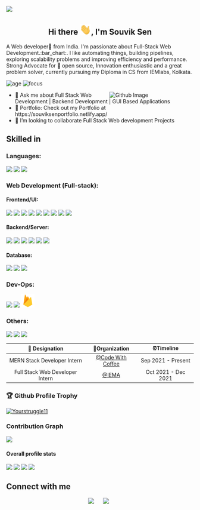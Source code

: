![](https://raw.githubusercontent.com/halfrost/halfrost/master/icons/header_.png)
 <h2 align="center"> Hi there <img src="https://raw.githubusercontent.com/ABSphreak/ABSphreak/master/gifs/Hi.gif" width="30px">, I'm Souvik Sen  </h2>  
 
<p> A Web developer🎯 from India. I'm passionate about Full-Stack Web Development.:bar_chart:. I like automating things, building pipelines, exploring scalability problems and improving efficiency and performance. Strong Advocate for 📜 open source, Innovation enthusiastic and a great problem solver, currently pursuing my Diploma in CS from IEMlabs, Kolkata. </p>

![age](https://img.shields.io/badge/age-21-blue)
![focus](https://img.shields.io/badge/focus-FullStack-brightgreen)


<img width="45%" align="right" alt="Github Image" src="https://raw.githubusercontent.com/onimur/.github/master/.resources/git-header.svg" />
<ul>

  <li> 💬 Ask me about Full Stack Web Development | Backend Development | GUI Based Applications</li>
  <li>💼 Portfolio: Check out my Portfolio at  https://souviksenportfolio.netlify.app/  </li>
  <li>👯 I’m looking to collaborate Full Stack Web development Projects </li>
</ul>


##  Skilled in 

### Languages:
<div>
<!--<img src="https://upload.wikimedia.org/wikipedia/commons/thumb/1/18/ISO_C%2B%2B_Logo.svg/1200px-ISO_C%2B%2B_Logo.svg.png" height="36">-->
<img src="https://github.com/Subhampreet/Subhampreet/blob/master/logos/JS.png" height="36">
 <img src="https://i.pinimg.com/originals/6e/46/e7/6e46e7dbe2bb73dacc055e5dbd85c3ad.png" height="36">
 <img src="https://images.ctfassets.net/mrop88jh71hl/55rrbZfwMaURHZKAUc5oOW/9e5fe805eb03135b82e962e92169ce6d/python-programming-language.png" height="36">
<!--<img src="https://raw.githubusercontent.com/soumyadip007/soumyadip007/master/img/pl/ts.png" height="36">-->
</div>

### Web Development (Full-stack):
#### Frontend/UI:
<div>
<img src="https://github.com/Subhampreet/Subhampreet/blob/master/logos/html.png" height="36">
<img src="https://github.com/Subhampreet/Subhampreet/blob/master/logos/css.png" height="36">
<img src="https://avatars.githubusercontent.com/u/33663932?s=200&v=4" height="36">
<img src="https://github.com/Subhampreet/Subhampreet/blob/master/logos/bootstrap.png?raw=true" height="36">
<img src="https://upload.wikimedia.org/wikipedia/commons/thumb/a/a7/React-icon.svg/1200px-React-icon.svg.png" height="36">
<img src="https://avatars.githubusercontent.com/u/6128107?s=200&v=4" height="36">  
<img src="https://avatars.githubusercontent.com/u/70142?s=200&v=4" height="36">
<img src="https://raw.githubusercontent.com/soumyadip007/soumyadip007/master/img/web/ui/redux.png" height="36">
<img src="https://raw.githubusercontent.com/soumyadip007/soumyadip007/master/img/web/ui/ajax.png" height="36">
<!-- <img src="https://camo.githubusercontent.com/92ec9eb7eeab7db4f5919e3205918918c42e6772562afb4112a2909c1aaaa875/68747470733a2f2f6173736574732e76657263656c2e636f6d2f696d6167652f75706c6f61642f76313630373535343338352f7265706f7369746f726965732f6e6578742d6a732f6e6578742d6c6f676f2e706e67" height="36">  -->
</div>


#### Backend/Server:
<div>
<img src="https://cdn.iconscout.com/icon/free/png-512/node-js-1174925.png" height="36">
<img src="https://avatars.githubusercontent.com/u/5658226?s=200&v=4" height="36">
<img src="https://encrypted-tbn0.gstatic.com/images?q=tbn:ANd9GcT8ZPGP8pUjV05Vjq1JYNSgAN22HhW_AOfnYA&usqp=CAU" height="36">
<img src="https://upload.wikimedia.org/wikipedia/commons/thumb/2/27/PHP-logo.svg/1200px-PHP-logo.svg.png" height="36">
<img src="https://raw.githubusercontent.com/soumyadip007/soumyadip007/master/img/web/security/jwt.png" height="36">
<img src="https://raw.githubusercontent.com/soumyadip007/soumyadip007/master/img/web/security/oauth.png" height="36">
</div>


#### Database:
<div>
<img src="https://raw.githubusercontent.com/soumyadip007/soumyadip007/master/img/db/mysql1.png" height="36">
<img src="https://upload.wikimedia.org/wikipedia/commons/thumb/2/29/Postgresql_elephant.svg/1200px-Postgresql_elephant.svg.png" height="39">
<img src="https://img.icons8.com/color/452/mongodb.png" height="39">
 
<!-- <img src="https://raw.githubusercontent.com/soumyadip007/soumyadip007/master/img/db/redis.png" height="36"> -->
</div>

### Dev-Ops:
<div>
<img src="https://github.com/Subhampreet/Subhampreet/blob/master/logos/git.png?raw=true" height="36">
<img src="https://raw.githubusercontent.com/soumyadip007/soumyadip007/master/img/cloud/github.png" height="36">
<img src="https://raw.githubusercontent.com/github/explore/80688e429a7d4ef2fca1e82350fe8e3517d3494d/topics/firebase/firebase.png" height="36">
</div>


### Others:
<div>
<img src="https://d2eip9sf3oo6c2.cloudfront.net/tags/images/000/000/940/full/jestlogo.png" height="36">
<img src="https://upload.wikimedia.org/wikipedia/commons/thumb/9/91/Electron_Software_Framework_Logo.svg/1200px-Electron_Software_Framework_Logo.svg.png" height="36">
<img src="https://assets-global.website-files.com/5d9bc5d562ffc2869b470941/5e1f9804b36ff7196d4b72a0_logo-react-native-tech.png" height="36">
</div>


<!--## Work Experience :

| 💼 Designation |  🏢Organization | ⏰Timeline  |
| :-: | :-: | :-: |
| Technical Instructor | [@IEMA](https://iemlabs.com) | Mar 2021 - Present |
|  Web Developer Intern | [@IEMA](https://iemlabs.com) | Mar 2021 - Present |
| React Developer | [@Aberantz (USA)](http://www.aberantz.org.in) | Feb 2021 - Present |
| Freelancer | [@TreatAp]() | Nov 2020 - Dec 2020 |



| Software Developer Intern | [@Quordnet-Academy]() | July 2020 - Mar 2021 |-->
| 💼 Designation |  🏢Organization | ⏰Timeline  |
| :-: | :-: | :-: |
|  MERN Stack Developer Intern | [@Code With Coffee](https://thecodewithcoffee.com/) | Sep 2021 - Present |
|  Full Stack Web Developer Intern | [@IEMA](https://iemlabs.com) | Oct 2021 - Dec 2021 |





### 🏆 Github Profile Trophy </h2>
<p align="left"> <a href="https://github.com/ryo-ma/github-profile-trophy"><img src="https://github-profile-trophy.vercel.app/?username=Yourstruggle11&theme=dracula" alt="Yourstruggle11" /></a> </p>

### Contribution Graph
<img src="https://activity-graph.herokuapp.com/graph?username=Yourstruggle11&theme=react-dark&hide_border=true&area=true" >


#### Overall profile stats
<!-- ![](https://github-readme-stats.vercel.app/api?username=Yourstruggle11&count_private=true&theme=merko&show_icons=true&hide=prs) -->
<img src="https://github-readme-stats.vercel.app/api/top-langs/?username=Yourstruggle11&layout=compact&theme=merko">
 <img src="https://github-readme-stats.vercel.app/api?username=Yourstruggle11&count_private=true&theme=merko&show_icons=true&hide=prs"> 
<img src="https://github-readme-streak-stats.herokuapp.com/?user=Yourstruggle11&theme=tokyonight" >
<img src="https://gpvc.arturio.dev/Yourstruggle11" >
<!-- ![](https://github-readme-streak-stats.herokuapp.com/?user=Yourstruggle11&theme=tokyonight) -->
<!-- ![](https://github-readme-stats.vercel.app/api/top-langs/?username=Yourstruggle11&layout=compact&theme=merko) -->



## Connect with me
<p align="center">
<a href="https://www.linkedin.com/in/souvik-sen-749519211"><img height="45" src="https://raw.githubusercontent.com/soumyadip007/soumyadip007/master/img/social/l.png"></a>&nbsp;&nbsp;
<!--<a href="https://medium.com/@prasundas115"><img height="45" src="https://waxex.africa/wp-content/uploads/2018/01/medium-icon-white-on-black.png"></a>
&nbsp;&nbsp;
<a href="https://twitter.com/Prasun_Das_"><img height="45" src="https://raw.githubusercontent.com/soumyadip007/soumyadip007/master/img/social/t.jpg"></a>-->
&nbsp;&nbsp;
  <a href="mailto:souviksen093@gmail.com@gmail.com"><img height="45" src="https://toppng.com/uploads/preview/mail-icon-logo-template-icono-de-gmail-11562954424h5fw2mradf.png"></a>&nbsp;&nbsp;
</p>
